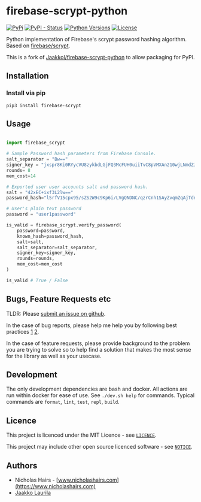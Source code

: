 # firebase-scrypt-python

[![PyPi](https://img.shields.io/pypi/v/firebase-scrypt.svg)](https://pypi.python.org/pypi/firebase-scrypt/)
[![PyPI - Status](https://img.shields.io/pypi/status/firebase-scrypt)](https://pypi.python.org/pypi/firebase-scrypt/)
[![Python Versions](https://img.shields.io/pypi/pyversions/firebase-scrypt.svg)](https://github.com/nhairs/firebase-scrypt-python)
[![License](https://img.shields.io/github/license/nhairs/firebase-scrypt-python.svg)](https://github.com/nhairs/firebase-scrypt-python)

Python implementation of Firebase's scrypt password hashing algorithm. Based on [firebase/scrypt](https://github.com/firebase/scrypt).

This is a fork of [Jaakkol/firebase-scrypt-python](https://github.com/JaakkoL/firebase-scrypt-python) to allow packaging for PyPI.

## Installation
### Install via pip
```shell
pip3 install firebase-scrypt
```

## Usage

```python

import firebase_scrypt

# Sample Password hash parameters from Firebase Console.
salt_separator = "Bw=="
signer_key = "jxspr8Ki0RYycVU8zykbdLGjFQ3McFUH0uiiTvC8pVMXAn210wjLNmdZJzxUECKbm0QsEmYUSDzZvpjeJ9WmXA=="
rounds= 8
mem_cost=14

# Exported user user accounts salt and password hash.
salt = "42xEC+ixf3L2lw=="
password_hash="lSrfV15cpx95/sZS2W9c9Kp6i/LVgQNDNC/qzrCnh1SAyZvqmZqAjTdn3aoItz+VHjoZilo78198JAdRuid5lQ=="

# User's plain text password
password = "user1password"

is_valid = firebase_scrypt.verify_password(
    password=password,
    known_hash=password_hash,
    salt=salt,
    salt_separator=salt_separator,
    signer_key=signer_key,
    rounds=rounds,
    mem_cost=mem_cost
)

is_valid # True / False

```

## Bugs, Feature Requests etc
TLDR: Please [submit an issue on github](https://github.com/nhairs/firebase-scrypt/issues).

In the case of bug reports, please help me help you by following best practices [1](https://marker.io/blog/write-bug-report/) [2](https://www.chiark.greenend.org.uk/~sgtatham/bugs.html).

In the case of feature requests, please provide background to the problem you are trying to solve so to help find a solution that makes the most sense for the library as well as your usecase.

## Development
The only development dependencies are bash and docker. All actions are run within docker for ease of use. See `./dev.sh help` for commands. Typical commands are `format`, `lint`, `test`, `repl`, `build`.

## Licence
This project is licenced under the MIT Licence - see [`LICENCE`](https://github.com/nahirs/firebase-scrypt-python/blob/master/LICENCE).

This project may include other open source licenced software - see [`NOTICE`](https://github.com/nhairs/firebase-scrypt-python/blob/master/NOTICE).


## Authors
- Nicholas Hairs - [www.nicholashairs.com](https://www.nicholashairs.com)
- [Jaakko Laurila](https://github.com/JaakkoL)
